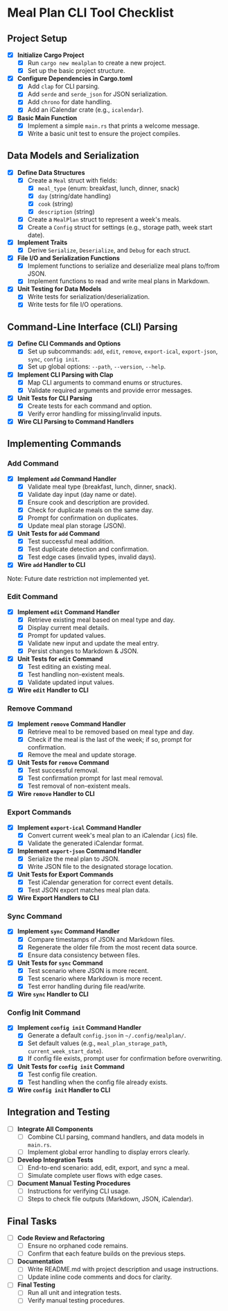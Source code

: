 # Meal Plan CLI Tool Checklist

## Project Setup

- [x] **Initialize Cargo Project**
  - [x] Run `cargo new mealplan` to create a new project.
  - [x] Set up the basic project structure.
- [x] **Configure Dependencies in Cargo.toml**
  - [x] Add `clap` for CLI parsing.
  - [x] Add `serde` and `serde_json` for JSON serialization.
  - [x] Add `chrono` for date handling.
  - [x] Add an iCalendar crate (e.g., `icalendar`).
- [x] **Basic Main Function**
  - [x] Implement a simple `main.rs` that prints a welcome message.
  - [x] Write a basic unit test to ensure the project compiles.

## Data Models and Serialization

- [x] **Define Data Structures**
  - [x] Create a `Meal` struct with fields:
    - [x] `meal_type` (enum: breakfast, lunch, dinner, snack)
    - [x] `day` (string/date handling)
    - [x] `cook` (string)
    - [x] `description` (string)
  - [x] Create a `MealPlan` struct to represent a week's meals.
  - [x] Create a `Config` struct for settings (e.g., storage path, week start date).
- [x] **Implement Traits**
  - [x] Derive `Serialize`, `Deserialize`, and `Debug` for each struct.
- [x] **File I/O and Serialization Functions**
  - [x] Implement functions to serialize and deserialize meal plans to/from JSON.
  - [x] Implement functions to read and write meal plans in Markdown.
- [x] **Unit Testing for Data Models**
  - [x] Write tests for serialization/deserialization.
  - [x] Write tests for file I/O operations.

## Command-Line Interface (CLI) Parsing

- [x] **Define CLI Commands and Options**
  - [x] Set up subcommands: `add`, `edit`, `remove`, `export-ical`, `export-json`, `sync`, `config init`.
  - [x] Set up global options: `--path`, `--version`, `--help`.
- [x] **Implement CLI Parsing with Clap**
  - [x] Map CLI arguments to command enums or structures.
  - [x] Validate required arguments and provide error messages.
- [x] **Unit Tests for CLI Parsing**
  - [x] Create tests for each command and option.
  - [x] Verify error handling for missing/invalid inputs.
- [x] **Wire CLI Parsing to Command Handlers**

## Implementing Commands

### Add Command

- [x] **Implement `add` Command Handler**
  - [x] Validate meal type (breakfast, lunch, dinner, snack).
  - [x] Validate day input (day name or date).
  - [x] Ensure cook and description are provided.
  - [x] Check for duplicate meals on the same day.
  - [x] Prompt for confirmation on duplicates.
  - [x] Update meal plan storage (JSON).
- [x] **Unit Tests for `add` Command**
  - [x] Test successful meal addition.
  - [x] Test duplicate detection and confirmation.
  - [x] Test edge cases (invalid types, invalid days).
- [x] **Wire `add` Handler to CLI**

Note: Future date restriction not implemented yet.

### Edit Command

- [x] **Implement `edit` Command Handler**
  - [x] Retrieve existing meal based on meal type and day.
  - [x] Display current meal details.
  - [x] Prompt for updated values.
  - [x] Validate new input and update the meal entry.
  - [x] Persist changes to Markdown & JSON.
- [x] **Unit Tests for `edit` Command**
  - [x] Test editing an existing meal.
  - [x] Test handling non-existent meals.
  - [x] Validate updated input values.
- [x] **Wire `edit` Handler to CLI**

### Remove Command

- [x] **Implement `remove` Command Handler**
  - [x] Retrieve meal to be removed based on meal type and day.
  - [x] Check if the meal is the last of the week; if so, prompt for confirmation.
  - [x] Remove the meal and update storage.
- [x] **Unit Tests for `remove` Command**
  - [x] Test successful removal.
  - [x] Test confirmation prompt for last meal removal.
  - [x] Test removal of non-existent meals.
- [x] **Wire `remove` Handler to CLI**

### Export Commands

- [x] **Implement `export-ical` Command Handler**
  - [x] Convert current week's meal plan to an iCalendar (.ics) file.
  - [x] Validate the generated iCalendar format.
- [x] **Implement `export-json` Command Handler**
  - [x] Serialize the meal plan to JSON.
  - [x] Write JSON file to the designated storage location.
- [x] **Unit Tests for Export Commands**
  - [x] Test iCalendar generation for correct event details.
  - [x] Test JSON export matches meal plan data.
- [x] **Wire Export Handlers to CLI**

### Sync Command

- [x] **Implement `sync` Command Handler**
  - [x] Compare timestamps of JSON and Markdown files.
  - [x] Regenerate the older file from the most recent data source.
  - [x] Ensure data consistency between files.
- [x] **Unit Tests for `sync` Command**
  - [x] Test scenario where JSON is more recent.
  - [x] Test scenario where Markdown is more recent.
  - [x] Test error handling during file read/write.
- [x] **Wire `sync` Handler to CLI**

### Config Init Command

- [x] **Implement `config init` Command Handler**
  - [x] Generate a default `config.json` in `~/.config/mealplan/`.
  - [x] Set default values (e.g., `meal_plan_storage_path`, `current_week_start_date`).
  - [x] If config file exists, prompt user for confirmation before overwriting.
- [x] **Unit Tests for `config init` Command**
  - [x] Test config file creation.
  - [x] Test handling when the config file already exists.
- [x] **Wire `config init` Handler to CLI**

## Integration and Testing

- [ ] **Integrate All Components**
  - [ ] Combine CLI parsing, command handlers, and data models in `main.rs`.
  - [ ] Implement global error handling to display errors clearly.
- [ ] **Develop Integration Tests**
  - [ ] End-to-end scenario: add, edit, export, and sync a meal.
  - [ ] Simulate complete user flows with edge cases.
- [ ] **Document Manual Testing Procedures**
  - [ ] Instructions for verifying CLI usage.
  - [ ] Steps to check file outputs (Markdown, JSON, iCalendar).

## Final Tasks

- [ ] **Code Review and Refactoring**
  - [ ] Ensure no orphaned code remains.
  - [ ] Confirm that each feature builds on the previous steps.
- [ ] **Documentation**
  - [ ] Write README.md with project description and usage instructions.
  - [ ] Update inline code comments and docs for clarity.
- [ ] **Final Testing**
  - [ ] Run all unit and integration tests.
  - [ ] Verify manual testing procedures.
